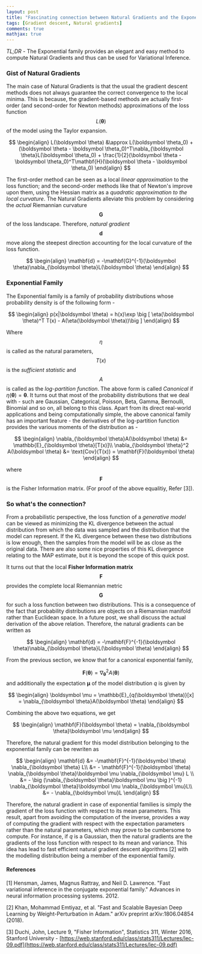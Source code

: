 ```yaml
---
layout: post
title: "Fascinating connection between Natural Gradients and the Exponential Family"
tags: [Gradient descent, Natural gradients]
comments: true
mathjax: true
---
```


*TL;DR -* The Exponential family provides an elegant and easy method to compute Natural Gradients and thus can be used for Variational Inference.

### Gist of Natural Gradients
The main case of Natural Gradients is that the usual the gradient descent methods does not always guarantee the correct convergence to the local minima. This is because, the gradient-based methods are actually first-order (and second-order for Newton methods) approximations of the loss function $$L(\boldsymbol \theta)$$ of the model using the Taylor expansion.

$$
\begin{align}
L(\boldsymbol \theta) &\approx L(\boldsymbol \theta_0) + (\boldsymbol \theta - \boldsymbol \theta_0)^T\nabla_{\boldsymbol \theta}L(\boldsymbol \theta_0) + \frac{1}{2}(\boldsymbol \theta - \boldsymbol \theta_0)^T\mathbf{H}(\boldsymbol \theta - \boldsymbol \theta_0)
\end{align}
$$

The first-order method can be seen as a local *linear approximation* to the loss function; and the second-order methods like that of Newton's improve upon them, using the Hessian matrix as a *quadratic approximation to the local curvature*. The Natural Gradients alleviate this problem by considering the *actual* Riemannian curvature $$\mathbf{G}$$ of the loss landscape. Therefore, *natural gradient* $$\mathbf{d}$$ move along the steepest direction accounting for the local curvature of the loss function.

$$
\begin{align}
\mathbf{d} = -\mathbf{G}^{-1}(\boldsymbol \theta)\nabla_{\boldsymbol \theta}L(\boldsymbol \theta)
\end{align}
$$

### Exponential Family
The Exponential family is a family of probability distributions whose probability density is of the following form -

$$
\begin{align}
p(x|\boldsymbol \theta) = h(x)\exp \big [ \eta(\boldsymbol \theta)^T T(x) - A(\eta(\boldsymbol \theta))\big ]
\end{align}
$$

Where $$\eta$$ is called as the natural parameters, $$T(x)$$ is the *sufficient statistic* and $$A$$ is called as the *log-partition function*. The above form is called *Canonical* if $\eta(\boldsymbol \theta) = \boldsymbol \theta$. It turns out that most of the probability distributions that we deal with - such are Gaussian, Categorical, Poisson, Beta, Gamma, Bernoulli, Binomial and so on, all belong to this class. Apart from its direct real-world applications and being computationally simple, the above canonical family has an important feature - the derivatives of the log-partition function provides the various moments of the distribution as -

$$
\begin{align}
\nabla_{\boldsymbol \theta}A(\boldsymbol \theta) &= \mathbb{E}_{\boldsymbol \theta}[T(x)]\\
\nabla_{\boldsymbol \theta}^2 A(\boldsymbol \theta) &= \text{Cov}(T(x)) = \mathbf{F}(\boldsymbol \theta)
\end{align}
$$

where $$\mathbf{F}$$ is the Fisher Information matrix. (For proof of the above equalitiy, Refer [3]).

### So what's the connection?
From a probabilistic perspective, the loss function of a *generative model* can be viewed as minimizing the KL divergence between the actual distribution from which the data was sampled and the  distribution that the model can represent. If the KL divergence between these two distributions is low enough, then the samples from the model will be as close as the original data. There are also some nice properties of this KL divergence relating to the MAP estimate, but it is beyond the scope of this quick post.

It turns out that the local **Fisher Information matrix** $$\mathbf{F}$$ provides the complete local Riemannian metric $$\mathbf{G}$$ for such a loss function between two distributions. This is a consequence of the fact that probability distributions are objects on a Riemannian manifold rather than Euclidean space. In a future post, we shall discuss the actual derivation of the above relation. Therefore, the natural gradients can be written as

$$
\begin{align}
\mathbf{d} = -\mathbf{F}^{-1}(\boldsymbol \theta)\nabla_{\boldsymbol \theta}L(\boldsymbol \theta)
\end{align}
$$

From the previous section, we know that for a canonical exponential family,

$$\mathbf{F}(\boldsymbol \theta) = \nabla_{\boldsymbol \theta}^2 A(\boldsymbol \theta)$$
and additionally the expectation $\boldsymbol \mu$ of the model distribution $q$ is given by

$$
\begin{align}
\boldsymbol \mu = \mathbb{E}_{q(\boldsymbol \theta)}[x] = \nabla_{\boldsymbol \theta}A(\boldsymbol \theta)
\end{align}
$$

Combining the above two equations, we get

$$
\begin{align}
\mathbf{F}(\boldsymbol \theta) = \nabla_{\boldsymbol \theta}\boldsymbol \mu
\end{align}
$$

Therefore, the natural gradient for this model distribution belonging to the exponential family can be rewriten as

$$
\begin{align}
\mathbf{d} &= -\mathbf{F}^{-1}(\boldsymbol \theta) \nabla_{\boldsymbol \theta} L\\
&= - \mathbf{F}^{-1}(\boldsymbol \theta) \nabla_{\boldsymbol \theta}\boldsymbol \mu \nabla_{\boldsymbol \mu} L \\
&= - \big (\nabla_{\boldsymbol \theta}\boldsymbol \mu \big )^{-1} \nabla_{\boldsymbol \theta}\boldsymbol \mu \nabla_{\boldsymbol \mu}L\\
&= - \nabla_{\boldsymbol \mu}L
\end{align}
$$

Therefore, the natural gradient in case of exponential families is simply the gradient of the loss function with respect to its mean parameters. This result, apart from avoiding the computation of the inverse, provides a way of computing the gradient with respect with the expectation parameters rather than the natural parameters, which may prove to be cumbersome to compute. For instance, if $q$ is a Gaussian, then the natural gradients are the gradients of the loss function with respect to its mean and variance. This idea has lead to fast efficient natural gradient descent algorithms [2] with the modelling distribution being a member of the exponential family.

#### References
[1] Hensman, James, Magnus Rattray, and Neil D. Lawrence. "Fast variational inference in the conjugate exponential family." Advances in neural information processing systems. 2012.

[2] Khan, Mohammad Emtiyaz, et al. "Fast and Scalable Bayesian Deep Learning by Weight-Perturbation in Adam." arXiv preprint arXiv:1806.04854 (2018).

[3] Duchi, John, Lecture 9, "Fisher Information", Statistics 311, Winter 2016, Stanford University - [https://web.stanford.edu/class/stats311/Lectures/lec-09.pdf](https://web.stanford.edu/class/stats311/Lectures/lec-09.pdf)
